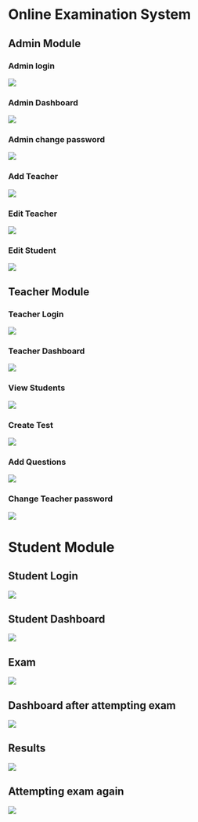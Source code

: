 <h1> Online Examination System</h1>
<h2> Admin Module</h2>
<h3> Admin login </h3>
<img src="Admin screenshots/Screenshot (4).png"</img>
<h3> Admin Dashboard </h3>
<img src="Admin screenshots/Screenshot (5).png" </img>
<h3> Admin change password </h3>
<img src="Admin screenshots/Screenshot (9).png"</img>
<h3>  Add Teacher </h3>
<img src="Admin screenshots/Screenshot (6).png"</img>
<h3> Edit Teacher </h3>
<img src="Admin screenshots/Screenshot (10).png"</img>
<h3> Edit Student </h3>
<img src="Admin screenshots/Screenshot (11).png"</img>
<h2> Teacher Module </h2>
<h3> Teacher Login </h3>
<img src="Teacher screenshots/Screenshot (12).png"</img>
<h3> Teacher Dashboard </h3>
<img src="Teacher screenshots/Screenshot (13).png"</img>

<h3> View Students </h3>
<img src="Teacher screenshots/Screenshot (14).png"</img>

<h3> Create Test </h3>
<img src="Teacher screenshots/Screenshot (15).png"</img>
<h3> Add Questions</h3>
<img src="Teacher screenshots/Screenshot (16).png"</img>
<h3> Change Teacher password</h3>
<img src="Teacher screenshots/Screenshot (17).png"</img>
<h1> Student Module </h1>
<h2> Student Login </h2>
<img src="Student screenshots/Screenshot (18).png"</img>
<h2>Student Dashboard </h2>
<img src="Student screenshots/Screenshot (19).png"</img>
<h2> Exam </h2>
<img src="Student screenshots/Screenshot (20).png"</img>
<h2> Dashboard after attempting exam </h2>
<img src="Student screenshots/Screenshot (21).png"</img>
<h2> Results </h2>
<img src="Student screenshots/Screenshot (22).png"</img>
<h2> Attempting exam again </h2>
<img src="Student screenshots/Screenshot (23).png"</img>


